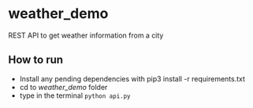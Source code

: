 # weather_demo
REST API to get weather information from a city

<h2>How to run </h2>
<ul>
<li>Install any pending dependencies with pip3 install -r requirements.txt</li>
<li>cd to <i>weather_demo</i> folder</li>
<li>type in the terminal <code>python api.py</code></li>
</ul>
